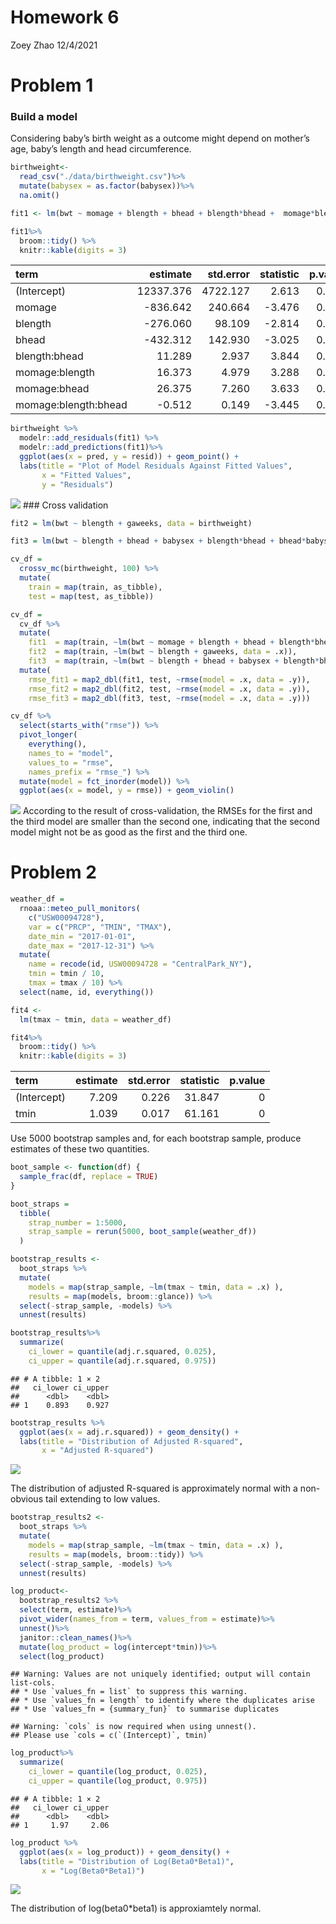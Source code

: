 Homework 6
================
Zoey Zhao
12/4/2021

# Problem 1

### Build a model

Considering baby’s birth weight as a outcome might depend on mother’s
age, baby’s length and head circumference.

``` r
birthweight<- 
  read_csv("./data/birthweight.csv")%>%
  mutate(babysex = as.factor(babysex))%>%
  na.omit()

fit1 <- lm(bwt ~ momage + blength + bhead + blength*bhead +  momage*blength +momage*bhead + momage*blength*bhead, data = birthweight)

fit1%>%
  broom::tidy() %>% 
  knitr::kable(digits = 3)
```

| term                 |  estimate | std.error | statistic | p.value |
|:---------------------|----------:|----------:|----------:|--------:|
| (Intercept)          | 12337.376 |  4722.127 |     2.613 |   0.009 |
| momage               |  -836.642 |   240.664 |    -3.476 |   0.001 |
| blength              |  -276.060 |    98.109 |    -2.814 |   0.005 |
| bhead                |  -432.312 |   142.930 |    -3.025 |   0.003 |
| blength:bhead        |    11.289 |     2.937 |     3.844 |   0.000 |
| momage:blength       |    16.373 |     4.979 |     3.288 |   0.001 |
| momage:bhead         |    26.375 |     7.260 |     3.633 |   0.000 |
| momage:blength:bhead |    -0.512 |     0.149 |    -3.445 |   0.001 |

``` r
birthweight %>% 
  modelr::add_residuals(fit1) %>% 
  modelr::add_predictions(fit1)%>%
  ggplot(aes(x = pred, y = resid)) + geom_point() +
  labs(title = "Plot of Model Residuals Against Fitted Values",
       x = "Fitted Values",
       y = "Residuals")
```

![](p8105_hw6_zz2899_files/figure-gfm/unnamed-chunk-3-1.png)<!-- -->
\#\#\# Cross validation

``` r
fit2 = lm(bwt ~ blength + gaweeks, data = birthweight)

fit3 = lm(bwt ~ blength + bhead + babysex + blength*bhead + bhead*babysex + blength*babysex + blength*babysex*bhead, data = birthweight)
```

``` r
cv_df =
  crossv_mc(birthweight, 100) %>% 
  mutate(
    train = map(train, as_tibble),
    test = map(test, as_tibble))

cv_df = 
  cv_df %>% 
  mutate(
    fit1  = map(train, ~lm(bwt ~ momage + blength + bhead + blength*bhead +  momage*blength +momage*bhead + momage*blength*bhead, data = .x)),
    fit2  = map(train, ~lm(bwt ~ blength + gaweeks, data = .x)),
    fit3  = map(train, ~lm(bwt ~ blength + bhead + babysex + blength*bhead + bhead*babysex + blength*babysex + blength*babysex*bhead, data = .x))) %>% 
  mutate(
    rmse_fit1 = map2_dbl(fit1, test, ~rmse(model = .x, data = .y)),
    rmse_fit2 = map2_dbl(fit2, test, ~rmse(model = .x, data = .y)),
    rmse_fit3 = map2_dbl(fit3, test, ~rmse(model = .x, data = .y)))

cv_df %>% 
  select(starts_with("rmse")) %>% 
  pivot_longer(
    everything(),
    names_to = "model", 
    values_to = "rmse",
    names_prefix = "rmse_") %>% 
  mutate(model = fct_inorder(model)) %>% 
  ggplot(aes(x = model, y = rmse)) + geom_violin()
```

![](p8105_hw6_zz2899_files/figure-gfm/unnamed-chunk-5-1.png)<!-- -->
According to the result of cross-validation, the RMSEs for the first and
the third model are smaller than the second one, indicating that the
second model might not be as good as the first and the third one.

# Problem 2

``` r
weather_df = 
  rnoaa::meteo_pull_monitors(
    c("USW00094728"),
    var = c("PRCP", "TMIN", "TMAX"), 
    date_min = "2017-01-01",
    date_max = "2017-12-31") %>%
  mutate(
    name = recode(id, USW00094728 = "CentralPark_NY"),
    tmin = tmin / 10,
    tmax = tmax / 10) %>%
  select(name, id, everything())
```

``` r
fit4 <-
  lm(tmax ~ tmin, data = weather_df) 

fit4%>% 
  broom::tidy() %>% 
  knitr::kable(digits = 3)
```

| term        | estimate | std.error | statistic | p.value |
|:------------|---------:|----------:|----------:|--------:|
| (Intercept) |    7.209 |     0.226 |    31.847 |       0 |
| tmin        |    1.039 |     0.017 |    61.161 |       0 |

Use 5000 bootstrap samples and, for each bootstrap sample, produce
estimates of these two quantities.

``` r
boot_sample <- function(df) {
  sample_frac(df, replace = TRUE)
}

boot_straps = 
  tibble(
    strap_number = 1:5000,
    strap_sample = rerun(5000, boot_sample(weather_df))
  )
```

``` r
bootstrap_results <- 
  boot_straps %>% 
  mutate(
    models = map(strap_sample, ~lm(tmax ~ tmin, data = .x) ),
    results = map(models, broom::glance)) %>% 
  select(-strap_sample, -models) %>% 
  unnest(results) 

bootstrap_results%>%
  summarize(
    ci_lower = quantile(adj.r.squared, 0.025), 
    ci_upper = quantile(adj.r.squared, 0.975))
```

    ## # A tibble: 1 × 2
    ##   ci_lower ci_upper
    ##      <dbl>    <dbl>
    ## 1    0.893    0.927

``` r
bootstrap_results %>% 
  ggplot(aes(x = adj.r.squared)) + geom_density() +
  labs(title = "Distribution of Adjusted R-squared",
       x = "Adjusted R-squared")
```

![](p8105_hw6_zz2899_files/figure-gfm/unnamed-chunk-10-1.png)<!-- -->

The distribution of adjusted R-squared is approximately normal with a
non-obvious tail extending to low values.

``` r
bootstrap_results2 <- 
  boot_straps %>% 
  mutate(
    models = map(strap_sample, ~lm(tmax ~ tmin, data = .x) ),
    results = map(models, broom::tidy)) %>% 
  select(-strap_sample, -models) %>% 
  unnest(results)

log_product<-
  bootstrap_results2 %>% 
  select(term, estimate)%>%
  pivot_wider(names_from = term, values_from = estimate)%>%
  unnest()%>%
  janitor::clean_names()%>%
  mutate(log_product = log(intercept*tmin))%>%
  select(log_product)
```

    ## Warning: Values are not uniquely identified; output will contain list-cols.
    ## * Use `values_fn = list` to suppress this warning.
    ## * Use `values_fn = length` to identify where the duplicates arise
    ## * Use `values_fn = {summary_fun}` to summarise duplicates

    ## Warning: `cols` is now required when using unnest().
    ## Please use `cols = c(`(Intercept)`, tmin)`

``` r
log_product%>%
  summarize(
    ci_lower = quantile(log_product, 0.025), 
    ci_upper = quantile(log_product, 0.975))
```

    ## # A tibble: 1 × 2
    ##   ci_lower ci_upper
    ##      <dbl>    <dbl>
    ## 1     1.97     2.06

``` r
log_product %>% 
  ggplot(aes(x = log_product)) + geom_density() +
  labs(title = "Distribution of Log(Beta0*Beta1)",
       x = "Log(Beta0*Beta1)")
```

![](p8105_hw6_zz2899_files/figure-gfm/unnamed-chunk-12-1.png)<!-- -->

The distribution of log(beta0\*beta1) is approxiamtely normal.
